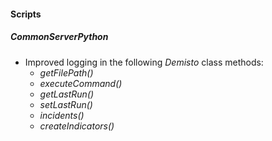 
#### Scripts

##### CommonServerPython

- Improved logging in the following *Demisto* class methods:
  - *getFilePath()*
  - *executeCommand()*
  - *getLastRun()*
  - *setLastRun()*
  - *incidents()*
  - *createIndicators()*
